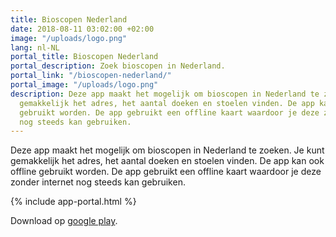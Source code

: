 ```yaml
---
title: Bioscopen Nederland
date: 2018-08-11 03:02:00 +02:00
image: "/uploads/logo.png"
lang: nl-NL
portal_title: Bioscopen Nederland
portal_description: Zoek bioscopen in Nederland.
portal_link: "/bioscopen-nederland/"
portal_image: "/uploads/logo.png"
description: Deze app maakt het mogelijk om bioscopen in Nederland te zoeken. Je kunt
  gemakkelijk het adres, het aantal doeken en stoelen vinden. De app kan ook offline
  gebruikt worden. De app gebruikt een offline kaart waardoor je deze zonder internet
  nog steeds kan gebruiken.
---
```


Deze app maakt het mogelijk om bioscopen in Nederland te zoeken. Je kunt gemakkelijk het adres, het aantal doeken en stoelen vinden. De app kan ook offline gebruikt worden. De app gebruikt een offline kaart waardoor je deze zonder internet nog steeds kan gebruiken.

{% include app-portal.html %}

Download op [google play](https://play.google.com/store/apps/details?id=com.EchoSierraStudio.Bioscopen_Nederland).